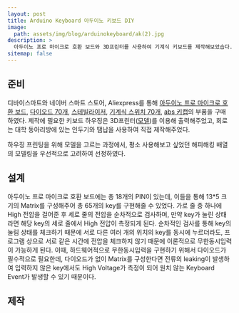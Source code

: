 ```yaml
---
layout: post
title: Arduino Keyboard 아두이노 키보드 DIY
image: 
  path: assets/img/blog/arduinokeyboard/ak(2).jpg
description: >
  아두이노 프로 마이크로 호환 보드와 3D프린터를 사용하여 기계식 키보드를 제작해보았습다.
sitemap: false
---
```


## 준비

디바이스마트와 네이버 스마트 스토어, Aliexpress를 통해 [아두이노 프로 마이크로 호환 보드](https://www.devicemart.co.kr/goods/view?no=1385275), [다이오드 70개](https://www.devicemart.co.kr/goods/view?no=25), [스테빌라이저](https://smartstore.naver.com/monstarkorea/products/7124535764), [기계식 스위치 70개](https://smartstore.naver.com/monstarkorea/products/5540788428), [abs 키캡](https://ko.aliexpress.com/w/wholesale-%ED%82%A4%EC%BA%A1.html?spm=a2g0o.home.search.0)의 부품을 구매 하였다. 제작에 필요한 키보드 하우징은 3D프린터([모델](https://www.thingiverse.com/thing:6360907))를 이용해 출력해주었고, 회로는 대학 동아리방에 있는 인두기와 땜납을 사용하여 직접 제작해주었다.

하우징 프린팅을 위해 모델을 고르는 과정에서, 평소 사용해보고 싶었던 해피해킹 배열의 모델링을 우선적으로 고려하여 선정하였다.

## 설계

아두이노 프로 마이크로 호환 보드에는 총 18개의 PIN이 있는데, 이들을 통해 13*5 크기의 Matrix를 구성해주어 총 65개의 key를 구현해줄 수 있었다. 가로 줄 중 하나에 High 전압을 걸어준 후 세로 줄의 전압을 순차적으로 검사하며, 만약 key가 눌린 상태라면 해당 key의 세로 줄에서 High 전압이 측정되게 된다. 순차적인 검사를 통해 key의 눌림 상태를 체크하기 때문에 서로 다른 여러 개의 위치의 key를 동시에 누르더라도, 프로그램 상으로 서로 같은 시간에 전압을 체크하지 않기 때문에 이론적으로 무한동시입력이 가능하게 된다. 이때, 하드웨어적으로 무한동시입력을 구현하기 위해서 다이오드가 필수적으로 필요한데, 다이오드가 없이 Matrix를 구성한다면 전류의 leaking이 발생하여 입력하지 않은 key에서도 High Voltage가 측정이 되어 원치 않는 Keyboard Event가 발생할 수 있기 때문이다.

## 제작

